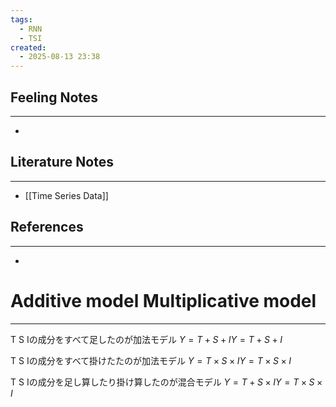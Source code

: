 ```yaml
---
tags:
  - RNN
  - TSI
created:
  - 2025-08-13 23:38
---
```



## Feeling Notes
---
- 
## Literature Notes
---
- [[Time Series Data]]
## References
---
- 

# Additive model Multiplicative model
---

T S Iの成分をすべて足したのが加法モデル
$Y=T+S+IY = T + S + I$

T S Iの成分をすべて掛けたたのが加法モデル
$Y=T×S×IY = T \times S \times I$

T S Iの成分を足し算したり掛け算したのが混合モデル
$Y=T+S×IY = T \times S \times I$